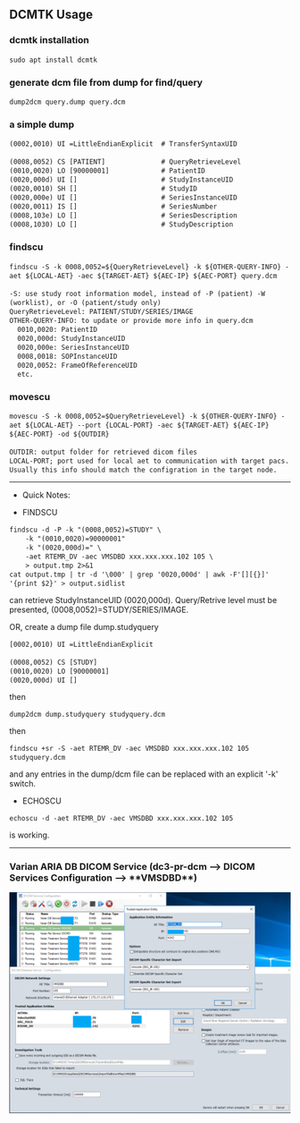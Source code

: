<h2>DCMTK Usage</h2>

### dcmtk installation

```
sudo apt install dcmtk
```

### generate dcm file from dump for find/query

```
dump2dcm query.dump query.dcm
```

### a simple dump

```
(0002,0010) UI =LittleEndianExplicit  # TransferSyntaxUID

(0008,0052) CS [PATIENT]              # QueryRetrieveLevel
(0010,0020) LO [90000001]             # PatientID
(0020,000d) UI []                     # StudyInstanceUID
(0020,0010) SH []                     # StudyID
(0020,000e) UI []                     # SeriesInstanceUID
(0020,0011) IS []                     # SeriesNumber
(0008,103e) LO []                     # SeriesDescription
(0008,1030) LO []                     # StudyDescription
```

### findscu

```
findscu -S -k 0008,0052=${QueryRetrieveLevel} -k ${OTHER-QUERY-INFO} -aet ${LOCAL-AET} -aec ${TARGET-AET} ${AEC-IP} ${AEC-PORT} query.dcm

-S: use study root information model, instead of -P (patient) -W (worklist), or -O (patient/study only)
QueryRetrieveLevel: PATIENT/STUDY/SERIES/IMAGE
OTHER-QUERY-INFO: to update or provide more info in query.dcm
  0010,0020: PatientID
  0020,000d: StudyInstanceUID
  0020,000e: SeriesInstanceUID
  0008,0018: SOPInstanceUID
  0020,0052: FrameOfReferenceUID
  etc.
```

### movescu
```
movescu -S -k 0008,0052=$QueryRetrieveLevel} -k ${OTHER-QUERY-INFO} -aet ${LOCAL-AET} --port {LOCAL-PORT} -aec ${TARGET-AET} ${AEC-IP} ${AEC-PORT} -od ${OUTDIR}

OUTDIR: output folder for retrieved dicom files
LOCAL-PORT; port used for local aet to communication with target pacs. Usually this info should match the configration in the target node.
```

------------------------------------------------

* Quick Notes:

* FINDSCU

```
findscu -d -P -k "(0008,0052)=STUDY" \
	-k "(0010,0020)=90000001" 
	-k "(0020,000d)=" \
	-aet RTEMR_DV -aec VMSDBD xxx.xxx.xxx.102 105 \
	> output.tmp 2>&1
cat output.tmp | tr -d '\000' | grep '0020,000d' | awk -F'[][{}]' '{print $2}' > output.sidlist
```

can retrieve StudyInstanceUID (0020,000d). Query/Retrive level must be presented, (0008,0052)=STUDY/SERIES/IMAGE.

OR, create a dump file dump.studyquery
```
[0002,0010) UI =LittleEndianExplicit

(0008,0052) CS [STUDY]
(0010,0020) LO [90000001]
(0020,000d) UI []
```

then

```
dump2dcm dump.studyquery studyquery.dcm
```

then

```
findscu +sr -S -aet RTEMR_DV -aec VMSDBD xxx.xxx.xxx.102 105 studyquery.dcm
```

and any entries in the dump/dcm file can be replaced with an explicit '-k' switch.


* ECHOSCU

```
echoscu -d -aet RTEMR_DV -aec VMSDBD xxx.xxx.xxx.102 105
```

is working.

---------------------------

<h3>Varian ARIA DB DICOM Service (dc3-pr-dcm --> DICOM Services Configuration --> **VMSDBD**)</h3>

  ![image](images/VDCMD%20Service.png)

